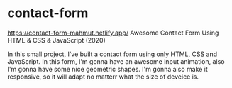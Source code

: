# contact-form
https://contact-form-mahmut.netlify.app/
Awesome Contact Form Using HTML & CSS & JavaScript (2020)

In this small project, I've built a contact form using only HTML, CSS and JavaScript. In this form, I'm gonna have an awesome input animation, also I'm gonna have some nice geometric shapes. I'm gonna also make it responsive, so it will adapt no matterr what the size of deveice is.

